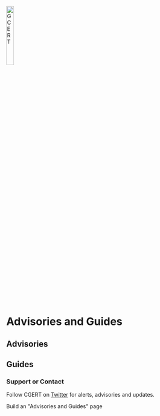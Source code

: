<a href="/"><img src="https://gcert.nl/over/GCERT_logo_klein.png" width="20%" height="20%" alt="GCERT" border="0" /></a>

# Advisories and Guides

## Advisories

## Guides

### Support or Contact
Follow CGERT on [Twitter](https://twitter.com/GDI_CERT) for alerts, advisories and updates.


Build an "Advisories and Guides" page
